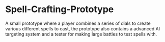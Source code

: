 # Spell-Crafting-Prototype
A small prototype where a player combines a series of dials to create various different spells to cast, the prototype also contains a advanced AI targeting system and a tester for making large battles to test spells with.

